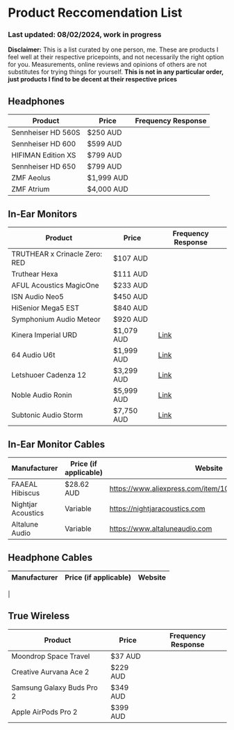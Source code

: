 <h1>Product Reccomendation List</h1>

<h3>Last updated: 08/02/2024, work in progress</h3>

**Disclaimer:** This is a list curated by one person, me. These are products I feel well at their respective pricepoints, and not necessarily the right option for you. Measurements, online reviews and opinions of others are not substitutes for trying things for yourself. **This is not in any particular order, just products I find to be decent at their respective prices**

<h2>Headphones</h2>

| Product      | Price | Frequency Response | 
| ----------- | ----------- | ----------- |
| Sennheiser HD 560S   | $250 AUD        |
| Sennheiser HD 600   | $599 AUD        |
| HIFIMAN Edition XS   | $799 AUD        |
| Sennheiser HD 650   | $799 AUD        |
| ZMF Aeolus   | $1,999 AUD        |
| ZMF Atrium   | $4,000 AUD        |

<h2>In-Ear Monitors</h2>

| Product      | Price | Frequency Response | 
| ----------- | ----------- | ----------- |
| TRUTHEAR x Crinacle Zero: RED      | $107 AUD      | 
| Truthear Hexa   | $111 AUD        |
| AFUL Acoustics MagicOne   | $233 AUD        |
| ISN Audio Neo5   | $450 AUD        |
| HiSenior Mega5 EST   | $840 AUD        |
| Symphonium Audio Meteor   | $920 AUD        |
| Kinera Imperial URD   | $1,079 AUD | [Link](https://graphtool.layer7.me/?share=Custom_Diffuse_Field_Tilt,Kinera_Urd&bass=0&tilt=-1&treble=0&ear=0)
| 64 Audio U6t   | $1,999 AUD        | [Link](https://graphtool.layer7.me/?share=Custom_Diffuse_Field_Tilt,64Audio_U6t_(M20_Module)&bass=0&tilt=-1&treble=0&ear=0)
| Letshuoer Cadenza 12   | $3,299 AUD        | [Link](https://graphtool.layer7.me/?share=Custom_Diffuse_Field_Tilt,Letshuoer_Cadenza_12&bass=0&tilt=-1&treble=0&ear=0)
| Noble Audio Ronin   | $5,999 AUD        | [Link](https://graphtool.layer7.me/?share=Custom_Diffuse_Field_Tilt,Noble_Audio_Ronin&bass=0&tilt=-1&treble=0&ear=0)
| Subtonic Audio Storm   | $7,750 AUD        | [Link](https://graphtool.layer7.me/?share=Custom_Diffuse_Field_Tilt,Subtonic_Audio_Storm&bass=0&tilt=-1&treble=0&ear=0)

<h2>In-Ear Monitor Cables</h2>

| Manufacturer      | Price (if applicable) | Website | 
| ----------- | ----------- | ----------- |
| FAAEAL Hibiscus | $28.62 AUD | https://www.aliexpress.com/item/1005004306512394.html
| Nightjar Acoustics | Variable | https://nightjaracoustics.com
| Altalune Audio | Variable | https://www.altaluneaudio.com

<h2>Headphone Cables</h2>

| Manufacturer      | Price (if applicable) | Website | 
| ----------- | ----------- | ----------- |
| 



<h2>True Wireless</h2>

| Product      | Price | Frequency Response | 
| ----------- | ----------- | ----------- |
| Moondrop Space Travel      | $37 AUD      | 
| Creative Aurvana Ace 2      | $229 AUD      | 
| Samsung Galaxy Buds Pro 2 | $349 AUD
| Apple AirPods Pro 2 | $399 AUD

